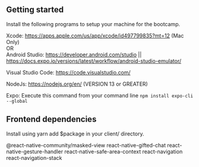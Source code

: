 ## Getting started

Install the following programs to setup your machine for the bootcamp.

Xcode: https://apps.apple.com/us/app/xcode/id497799835?mt=12 (Mac Only) </br>
OR </br>
Android Studio: https://developer.android.com/studio || https://docs.expo.io/versions/latest/workflow/android-studio-emulator/

Visual Studio Code: https://code.visualstudio.com/

NodeJs: https://nodejs.org/en/ (VERSION 13 or GREATER)

Expo: Execute this command from your command line `npm install expo-cli --global`

## Frontend dependencies

Install using yarn add $package in your client/ directory. 

@react-native-community/masked-view
react-native-gifted-chat
react-native-gesture-handler
react-native-safe-area-context
react-navigation
react-navigation-stack
